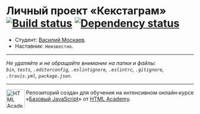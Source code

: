 # Личный проект «Кекстаграм» [![Build status][travis-image]][travis-url] [![Dependency status][dependency-image]][dependency-url]

* Студент: [Василий Москаев](https://up.htmlacademy.ru/javascript/8/user/138689).
* Наставник: `Неизвестно`.

---

_Не удаляйте и не обращайте внимание на папки и файлы:_<br>
_`bin`, `tests`, `.editorconfig`, `.eslintignore`, `.eslintrc`, `.gitignore`, `.travis.yml`, `package.json`._

---

<a href="https://htmlacademy.ru/intensive/javascript"><img align="left" width="50" height="50" title="HTML Academy" src="https://up.htmlacademy.ru/static/img/intensive/javascript/logo-for-github.svg"></a>

Репозиторий создан для обучения на интенсивном онлайн‑курсе «[Базовый JavaScript](https://htmlacademy.ru/intensive/javascript)» от [HTML Academy](https://htmlacademy.ru).

[travis-image]: https://travis-ci.org/htmlacademy-javascript/138689-kekstagram.svg?branch=master
[travis-url]: https://travis-ci.org/htmlacademy-javascript/138689-kekstagram
[dependency-image]: https://david-dm.org/htmlacademy-javascript/138689-kekstagram.svg?style=flat-square
[dependency-url]: https://david-dm.org/htmlacademy-javascript/138689-kekstagram
